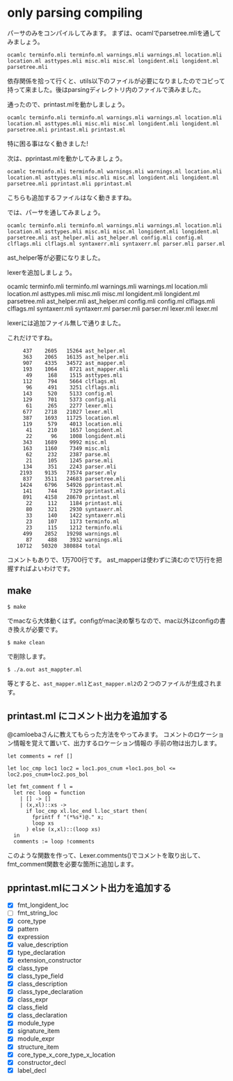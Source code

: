 # only parsing compiling

パーサのみをコンパイルしてみます。
まずは、ocamlでparsetree.mliを通してみましょう。

    ocamlc terminfo.mli terminfo.ml warnings.mli warnings.ml location.mli location.ml asttypes.mli misc.mli misc.ml longident.mli longident.ml parsetree.mli

依存関係を拾って行くと、utils以下のファイルが必要になりましたのでコピって持って来ました。後はparsingディレクトリ内のファイルで済みました。

通ったので、printast.mlを動かしましょう。

    ocamlc terminfo.mli terminfo.ml warnings.mli warnings.ml location.mli location.ml asttypes.mli misc.mli misc.ml longident.mli longident.ml parsetree.mli printast.mli printast.ml

特に困る事はなく動きました!

次は、pprintast.mlを動かしてみましょう。


    ocamlc terminfo.mli terminfo.ml warnings.mli warnings.ml location.mli location.ml asttypes.mli misc.mli misc.ml longident.mli longident.ml parsetree.mli pprintast.mli pprintast.ml

こちらも追加するファイルはなく動きますね。

では、パーサを通してみましょう。

    ocamlc terminfo.mli terminfo.ml warnings.mli warnings.ml location.mli location.ml asttypes.mli misc.mli misc.ml longident.mli longident.ml parsetree.mli ast_helper.mli ast_helper.ml config.mli config.ml clflags.mli clflags.ml syntaxerr.mli syntaxerr.ml parser.mli parser.ml

ast\_helper等が必要になりました。

lexerを追加しましょう。

   ocamlc terminfo.mli terminfo.ml warnings.mli warnings.ml location.mli location.ml asttypes.mli misc.mli misc.ml longident.mli longident.ml parsetree.mli ast_helper.mli ast_helper.ml config.mli config.ml clflags.mli clflags.ml syntaxerr.mli syntaxerr.ml parser.mli parser.ml lexer.mli lexer.ml

lexerには追加ファイル無しで通りました。

これだけですね。

```
     437    2605   15264 ast_helper.ml
     363    2065   16135 ast_helper.mli
     907    4335   34572 ast_mapper.ml
     193    1064    8721 ast_mapper.mli
      49     168    1515 asttypes.mli
     112     794    5664 clflags.ml
      96     491    3251 clflags.mli
     143     520    5133 config.ml
     129     701    5373 config.mli
      61     265    2277 lexer.mli
     677    2718   21027 lexer.mll
     387    1693   11725 location.ml
     119     579    4013 location.mli
      41     210    1657 longident.ml
      22      96    1008 longident.mli
     343    1689    9992 misc.ml
     163    1160    7349 misc.mli
      62     232    2387 parse.ml
      21     105    1245 parse.mli
     134     351    2243 parser.mli
    2193    9135   73574 parser.mly
     837    3511   24683 parsetree.mli
    1424    6796   54926 pprintast.ml
     141     744    7329 pprintast.mli
     891    4158   28670 printast.ml
      22     112    1184 printast.mli
      80     321    2930 syntaxerr.ml
      33     140    1422 syntaxerr.mli
      23     107    1173 terminfo.ml
      23     115    1212 terminfo.mli
     499    2852   19298 warnings.ml
      87     488    3932 warnings.mli
   10712   50320  380884 total
```

コメントもありで、1万700行です。
ast\_mapperは使わずに済むので1万行を把握すればよいわけです。

## make

```
$ make
```

でmacなら大体動くはず。configがmac決め撃ちなので、mac以外はconfigの書き換えが必要です。

```
$ make clean
```
で削除します。

```
$ ./a.out ast_mappter.ml
```
等とすると、`ast_mapper.ml1`と`ast_mapper.ml2`の２つのファイルが生成されます。


## printast.ml にコメント出力を追加する

@camloebaさんに教えてもらった方法をやってみます。
コメントのロケーション情報を覚えて置いて、出力するロケーション情報の
手前の物は出力します。

```
let comments = ref []

let loc_cmp loc1 loc2 = loc1.pos_cnum +loc1.pos_bol <= loc2.pos_cnum+loc2.pos_bol 

let fmt_comment f l =
  let rec loop = function
    | [] -> []
    | (x,xl)::xs ->
      if loc_cmp xl.loc_end l.loc_start then(
        fprintf f "(*%s*)@." x;
        loop xs
      ) else (x,xl)::(loop xs)
  in
  comments := loop !comments
```

このような関数を作って、Lexer.comments()でコメントを取り出して、
fmt_comment関数を必要な箇所に追加します。

## pprintast.mlにコメント出力を追加する

- [x] fmt_longident_loc
- [ ] fmt_string_loc
- [x] core_type
- [x] pattern
- [x] expression
- [x] value_description
- [x] type_declaration
- [x] extension_constructor
- [x] class_type
- [x] class_type_field
- [x] class_description
- [x] class_type_declaration
- [x] class_expr
- [x] class_field
- [x] class_declaration
- [x] module_type
- [x] signature_item
- [x] module_expr
- [x] structure_item
- [x] core_type_x_core_type_x_location
- [x] constructor_decl
- [x] label_decl
